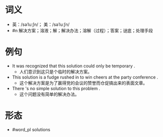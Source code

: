 # 词义
- 英：/səˈluːʃn/； 美：/səˈluːʃn/
- #n 解决方案；溶液；解；解决办法；溶解（过程）；答案；谜底；处理手段
# 例句
- It was recognized that this solution could only be temporary .
	- 人们意识到这只是个临时的解决方案。
- This solution is a fudge rushed in to win cheers at the party conference .
	- 这个解决方案是为了赢得党的会议的赞誉而仓促搞出来的表面文章。
- There 's no simple solution to this problem .
	- 这个问题没有简单的解决办法。
# 形态
- #word_pl solutions
